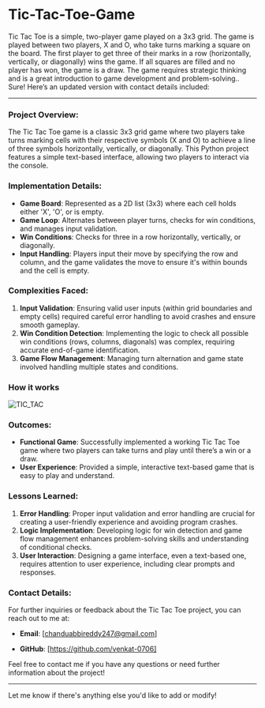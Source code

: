 # Tic-Tac-Toe-Game
Tic Tac Toe is a simple, two-player game played on a 3x3 grid. The game is played between two players, X and O, who take turns marking a square on the board. The first player to get three of their marks in a row (horizontally, vertically, or diagonally) wins the game. If all squares are filled and no player has won, the game is a draw. The game requires strategic thinking and is a great introduction to game development and problem-solving..
Sure! Here’s an updated version with contact details included:

---

### Project Overview:
The Tic Tac Toe game is a classic 3x3 grid game where two players take turns marking cells with their respective symbols (X and O) to achieve a line of three symbols horizontally, vertically, or diagonally. This Python project features a simple text-based interface, allowing two players to interact via the console.

### Implementation Details:
- **Game Board**: Represented as a 2D list (3x3) where each cell holds either 'X', 'O', or is empty.
- **Game Loop**: Alternates between player turns, checks for win conditions, and manages input validation.
- **Win Conditions**: Checks for three in a row horizontally, vertically, or diagonally.
- **Input Handling**: Players input their move by specifying the row and column, and the game validates the move to ensure it's within bounds and the cell is empty.

### Complexities Faced:
1. **Input Validation**: Ensuring valid user inputs (within grid boundaries and empty cells) required careful error handling to avoid crashes and ensure smooth gameplay.
2. **Win Condition Detection**: Implementing the logic to check all possible win conditions (rows, columns, diagonals) was complex, requiring accurate end-of-game identification.
3. **Game Flow Management**: Managing turn alternation and game state involved handling multiple states and conditions.

### How it works
![TIC_TAC](https://github.com/user-attachments/assets/b18a6e0b-18a3-494c-bd8b-7694c72a596b)

### Outcomes:
- **Functional Game**: Successfully implemented a working Tic Tac Toe game where two players can take turns and play until there’s a win or a draw.
- **User Experience**: Provided a simple, interactive text-based game that is easy to play and understand.

### Lessons Learned:
1. **Error Handling**: Proper input validation and error handling are crucial for creating a user-friendly experience and avoiding program crashes.
2. **Logic Implementation**: Developing logic for win detection and game flow management enhances problem-solving skills and understanding of conditional checks.
3. **User Interaction**: Designing a game interface, even a text-based one, requires attention to user experience, including clear prompts and responses.

### Contact Details:
For further inquiries or feedback about the Tic Tac Toe project, you can reach out to me at:

- **Email**: [chanduabbireddy247@gmail.com]

- **GitHub**: [https://github.com/venkat-0706]

Feel free to contact me if you have any questions or need further information about the project!

---

Let me know if there's anything else you'd like to add or modify!
